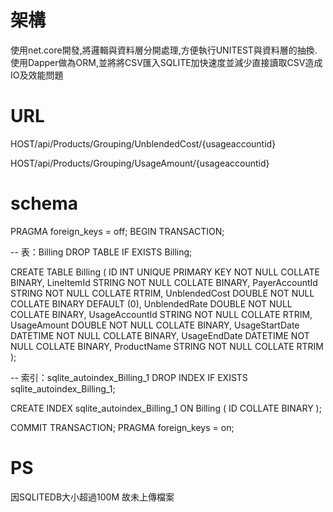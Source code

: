 # 架構
使用net.core開發,將邏輯與資料層分開處理,方便執行UNITEST與資料層的抽換.
使用Dapper做為ORM,並將將CSV匯入SQLITE加快速度並減少直接讀取CSV造成IO及效能問題

# URL
HOST/api/Products/Grouping/UnblendedCost/{usageaccountid}

HOST/api/Products/Grouping/UsageAmount/{usageaccountid}

# schema
PRAGMA foreign_keys = off;
BEGIN TRANSACTION;

-- 表：Billing
DROP TABLE IF EXISTS Billing;

CREATE TABLE Billing (
    ID             INT      UNIQUE
                            PRIMARY KEY
                            NOT NULL
                            COLLATE BINARY,
    LineItemId     STRING   NOT NULL
                            COLLATE BINARY,
    PayerAccountId STRING   NOT NULL
                            COLLATE RTRIM,
    UnblendedCost  DOUBLE   NOT NULL
                            COLLATE BINARY
                            DEFAULT (0),
    UnblendedRate  DOUBLE   NOT NULL
                            COLLATE BINARY,
    UsageAccountId STRING   NOT NULL
                            COLLATE RTRIM,
    UsageAmount    DOUBLE   NOT NULL
                            COLLATE BINARY,
    UsageStartDate DATETIME NOT NULL
                            COLLATE BINARY,
    UsageEndDate   DATETIME NOT NULL
                            COLLATE BINARY,
    ProductName    STRING   NOT NULL
                            COLLATE RTRIM
);


-- 索引：sqlite_autoindex_Billing_1
DROP INDEX IF EXISTS sqlite_autoindex_Billing_1;

CREATE INDEX sqlite_autoindex_Billing_1 ON Billing (
    ID COLLATE BINARY
);


COMMIT TRANSACTION;
PRAGMA foreign_keys = on;

# PS
因SQLITEDB大小超過100M 故未上傳檔案
